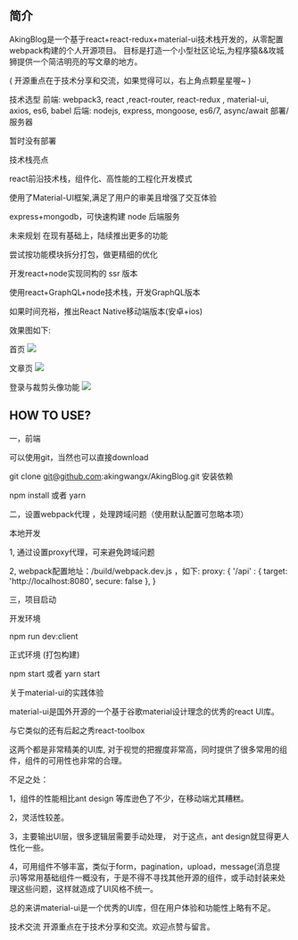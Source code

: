 ## 简介

AkingBlog是一个基于react+react-redux+material-ui技术栈开发的，从零配置webpack构建的个人开源项目。
目标是打造一个小型社区论坛,为程序猿&&攻城狮提供一个简洁明亮的写文章的地方。


( 开源重点在于技术分享和交流，如果觉得可以，右上角点颗星星喔~ )

技术选型
前端:
webpack3, react ,react-router,  react-redux , material-ui, axios, es6, babel
后端:
nodejs, express, mongoose, es6/7,  async/await
部署/服务器

暂时没有部署



技术栈亮点

react前沿技术栈，组件化、高性能的工程化开发模式

使用了Material-UI框架,满足了用户的审美且增强了交互体验

express+mongodb，可快速构建 node 后端服务


未来规划
在现有基础上，陆续推出更多的功能

尝试按功能模块拆分打包，做更精细的优化

开发react+node实现同构的 ssr 版本

使用react+GraphQL+node技术栈，开发GraphQL版本

如果时间充裕，推出React Native移动端版本(安卓+ios)

效果图如下:

首页
![](http://ovwvaynot.bkt.clouddn.com/%E7%BD%91%E7%AB%99%E9%A6%96%E9%A1%B5.png)

文章页
![](http://ovwvaynot.bkt.clouddn.com/%E6%96%87%E7%AB%A0%E9%A1%B5.png)

登录与裁剪头像功能
![](http://ovwvaynot.bkt.clouddn.com/12.gif
)





## HOW TO USE?

一，前端


可以使用git，当然也可以直接download

git clone git@github.com:akingwangx/AkingBlog.git
安装依赖

 npm install 或者 yarn



二，设置webpack代理 ，处理跨域问题（使用默认配置可忽略本项）

本地开发 

1, 通过设置proxy代理，可来避免跨域问题 

2, webpack配置地址：/build/webpack.dev.js ，如下:
proxy: {
       '/api' : {
         target: 'http://localhost:8080',
         secure: false
       },
      }  

三，项目启动

开发环境

npm run dev:client

正式环境 (打包构建)

npm start 或者 yarn start  


关于material-ui的实践体验

material-ui是国外开源的一个基于谷歌material设计理念的优秀的react UI库。


与它类似的还有后起之秀react-toolbox

这两个都是非常精美的UI库, 对于视觉的把握度非常高，同时提供了很多常用的组件，组件的可用性也非常的合理。

不足之处：

1，组件的性能相比ant design 等库逊色了不少，在移动端尤其糟糕。

2，灵活性较差。

3，主要输出UI层，很多逻辑层需要手动处理， 对于这点，ant design就显得更人性化一些。

4，可用组件不够丰富，类似于form，pagination，upload，message(消息提示)等常用基础组件一概没有，于是不得不寻找其他开源的组件，或手动封装来处理这些问题，这样就造成了UI风格不统一。

总的来讲material-ui是一个优秀的UI库，但在用户体验和功能性上略有不足。

技术交流
开源重点在于技术分享和交流。欢迎点赞与留言。